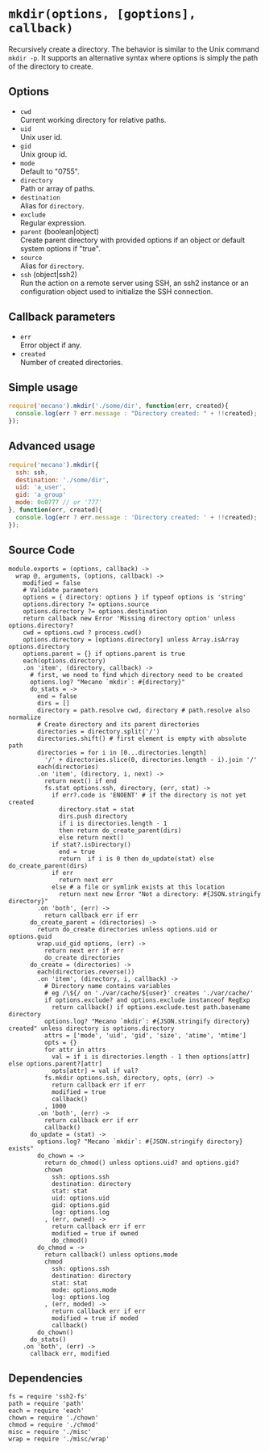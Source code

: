 
# `mkdir(options, [goptions], callback)`

Recursively create a directory. The behavior is similar to the Unix command
`mkdir -p`. It supports an alternative syntax where options is simply the path
of the directory to create.

## Options

*   `cwd`   
    Current working directory for relative paths.   
*   `uid`   
    Unix user id.   
*   `gid`   
    Unix group id.   
*   `mode`   
    Default to "0755".   
*   `directory`   
    Path or array of paths.   
*   `destination`   
    Alias for `directory`.   
*   `exclude`   
    Regular expression.   
*   `parent` (boolean|object)   
    Create parent directory with provided options if an object or default 
    system options if "true".   
*   `source`   
    Alias for `directory`.   
*   `ssh` (object|ssh2)   
    Run the action on a remote server using SSH, an ssh2 instance or an
    configuration object used to initialize the SSH connection.   

## Callback parameters

*   `err`   
    Error object if any.   
*   `created`   
    Number of created directories.   

## Simple usage

```js
require('mecano').mkdir('./some/dir', function(err, created){
  console.log(err ? err.message : "Directory created: " + !!created);
});
```

## Advanced usage

```js
require('mecano').mkdir({
  ssh: ssh,
  destination: './some/dir',
  uid: 'a_user',
  gid: 'a_group'
  mode: 0o0777 // or '777'
}, function(err, created){
  console.log(err ? err.message : 'Directory created: ' + !!created);
});
```

## Source Code

    module.exports = (options, callback) ->
      wrap @, arguments, (options, callback) ->
        modified = false
        # Validate parameters
        options = { directory: options } if typeof options is 'string'
        options.directory ?= options.source
        options.directory ?= options.destination
        return callback new Error 'Missing directory option' unless options.directory?
        cwd = options.cwd ? process.cwd()
        options.directory = [options.directory] unless Array.isArray options.directory
        options.parent = {} if options.parent is true
        each(options.directory)
        .on 'item', (directory, callback) ->
          # first, we need to find which directory need to be created
          options.log? "Mecano `mkdir`: #{directory}"
          do_stats = ->
            end = false
            dirs = []
            directory = path.resolve cwd, directory # path.resolve also normalize
            # Create directory and its parent directories
            directories = directory.split('/')
            directories.shift() # first element is empty with absolute path
            directories = for i in [0...directories.length]
              '/' + directories.slice(0, directories.length - i).join '/'
            each(directories)
            .on 'item', (directory, i, next) ->
              return next() if end
              fs.stat options.ssh, directory, (err, stat) ->
                if err?.code is 'ENOENT' # if the directory is not yet created
                  directory.stat = stat
                  dirs.push directory
                  if i is directories.length - 1
                  then return do_create_parent(dirs)
                  else return next()
                if stat?.isDirectory()
                  end = true
                  return  if i is 0 then do_update(stat) else do_create_parent(dirs)
                if err
                  return next err
                else # a file or symlink exists at this location
                  return next new Error "Not a directory: #{JSON.stringify directory}"
            .on 'both', (err) ->
              return callback err if err
          do_create_parent = (directories) ->
            return do_create directories unless options.uid or options.guid
            wrap.uid_gid options, (err) ->
              return next err if err
              do_create directories
          do_create = (directories) ->
            each(directories.reverse())
            .on 'item', (directory, i, callback) ->
              # Directory name contains variables
              # eg /\${/ on './var/cache/${user}' creates './var/cache/'
              if options.exclude? and options.exclude instanceof RegExp
                return callback() if options.exclude.test path.basename directory
              options.log? "Mecano `mkdir`: #{JSON.stringify directory} created" unless directory is options.directory
              attrs = ['mode', 'uid', 'gid', 'size', 'atime', 'mtime']
              opts = {}
              for attr in attrs
                val = if i is directories.length - 1 then options[attr] else options.parent?[attr]
                opts[attr] = val if val?
              fs.mkdir options.ssh, directory, opts, (err) ->
                return callback err if err
                modified = true
                callback()
              , 1000
            .on 'both', (err) ->
              return callback err if err
              callback()
          do_update = (stat) ->
            options.log? "Mecano `mkdir`: #{JSON.stringify directory} exists"
            do_chown = ->
              return do_chmod() unless options.uid? and options.gid?
              chown
                ssh: options.ssh
                destination: directory
                stat: stat
                uid: options.uid
                gid: options.gid
                log: options.log
              , (err, owned) ->
                return callback err if err
                modified = true if owned
                do_chmod()
            do_chmod = ->
              return callback() unless options.mode
              chmod
                ssh: options.ssh
                destination: directory
                stat: stat
                mode: options.mode
                log: options.log
              , (err, moded) ->
                return callback err if err
                modified = true if moded
                callback()
            do_chown()
          do_stats()
        .on 'both', (err) ->
          callback err, modified

## Dependencies

    fs = require 'ssh2-fs'
    path = require 'path'
    each = require 'each'
    chown = require './chown'
    chmod = require './chmod'
    misc = require './misc'
    wrap = require './misc/wrap'




